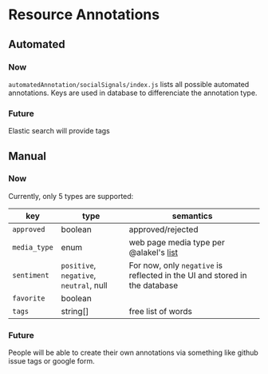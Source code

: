 # Resource Annotations

## Automated

### Now

`automatedAnnotation/socialSignals/index.js` lists all possible automated annotations. Keys are used in database to differenciate the annotation type.

### Future

Elastic search will provide tags


## Manual

### Now 

Currently, only 5 types are supported:

| key          | type                              | semantics         |    
|--------------|-----------------------------------|-------------------|
| `approved`   | boolean                           | approved/rejected |
| `media_type` | enum                              | web page media type per @alakel's [list](https://github.com/MyWebIntelligence/MyWebIntelligence/issues/91#issuecomment-95236727) |
| `sentiment`  | `positive`, `negative`, `neutral`, null | For now, only `negative` is reflected in the UI and stored in the database |
| `favorite`   | boolean                           |     |
| `tags`       | string[]                          | free list of words |


### Future

People will be able to create their own annotations via something like github issue tags or google form.